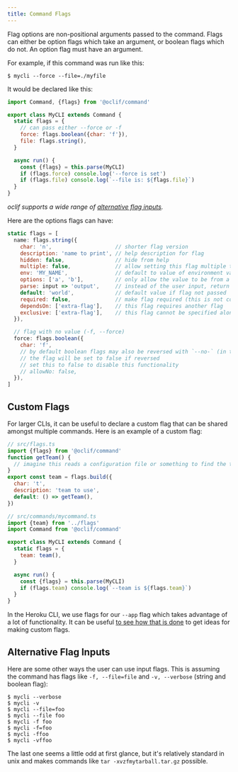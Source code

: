 ```yaml
---
title: Command Flags
---
```


Flag options are non-positional arguments passed to the command. Flags can either be option flags which take an argument, or boolean flags which do not. An option flag must have an argument.

For example, if this command was run like this:

```
$ mycli --force --file=./myfile
```

It would be declared like this:

```js
import Command, {flags} from '@oclif/command'

export class MyCLI extends Command {
  static flags = {
    // can pass either --force or -f
    force: flags.boolean({char: 'f'}),
    file: flags.string(),
  }

  async run() {
    const {flags} = this.parse(MyCLI)
    if (flags.force) console.log('--force is set')
    if (flags.file) console.log(`--file is: ${flags.file}`)
  }
}
```

_oclif supports a wide range of [alternative flag inputs](#alternative-flag-inputs)._

Here are the options flags can have:

```js
static flags = [
  name: flags.string({
    char: 'n',                    // shorter flag version
    description: 'name to print', // help description for flag
    hidden: false,                // hide from help
    multiple: false,              // allow setting this flag multiple times
    env: 'MY_NAME',               // default to value of environment variable
    options: ['a', 'b'],          // only allow the value to be from a discrete set
    parse: input => 'output',     // instead of the user input, return a different value
    default: 'world',             // default value if flag not passed
    required: false,              // make flag required (this is not common and you should probably use an argument instead)
    dependsOn: ['extra-flag'],    // this flag requires another flag
    exclusive: ['extra-flag'],    // this flag cannot be specified alongside this other flag
  }),

  // flag with no value (-f, --force)
  force: flags.boolean({
    char: 'f',
    // by default boolean flags may also be reversed with `--no-` (in this case: `--no-force`)
    // the flag will be set to false if reversed
    // set this to false to disable this functionality
    // allowNo: false,
  }),
]
```

## Custom Flags

For larger CLIs, it can be useful to declare a custom flag that can be shared amongst multiple commands. Here is an example of a custom flag:

```js
// src/flags.ts
import {flags} from '@oclif/command'
function getTeam() {
  // imagine this reads a configuration file or something to find the team
}
export const team = flags.build({
  char: 't',
  description: 'team to use',
  default: () => getTeam(),
})

// src/commands/mycommand.ts
import {team} from '../flags'
import Command from '@oclif/command'

export class MyCLI extends Command {
  static flags = {
    team: team(),
  }

  async run() {
    const {flags} = this.parse(MyCLI)
    if (flags.team) console.log(`--team is ${flags.team}`)
  }
}
```

In the Heroku CLI, we use flags for our `--app` flag which takes advantage of a lot of functionality. It can be useful [to see how that is done](https://github.com/heroku/cli-engine-heroku/blob/oclif/src/flags/app.ts) to get ideas for making custom flags.

## Alternative Flag Inputs

Here are some other ways the user can use input flags. This is assuming the command has flags like `-f, --file=file` and `-v, --verbose` (string and boolean flag):

```sh-session
$ mycli --verbose
$ mycli -v
$ mycli --file=foo
$ mycli --file foo
$ mycli -f foo
$ mycli -f=foo
$ mycli -ffoo
$ mycli -vffoo
```

The last one seems a little odd at first glance, but it's relatively standard in unix and makes commands like `tar -xvzfmytarball.tar.gz` possible.
